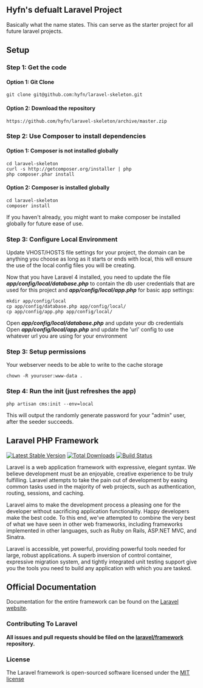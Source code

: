 ##  Hyfn's defualt Laravel Project 
Basically what the name states. This can serve as the starter project for all future laravel projects. 

## Setup ##

### Step 1: Get the code
#### Option 1: Git Clone

	git clone git@github.com:hyfn/laravel-skeleton.git

#### Option 2: Download the repository

	https://github.com/hyfn/laravel-skeleton/archive/master.zip

### Step 2: Use Composer to install dependencies
#### Option 1: Composer is not installed globally

    cd laravel-skeleton
	curl -s http://getcomposer.org/installer | php
	php composer.phar install
#### Option 2: Composer is installed globally

    cd laravel-skeleton
	composer install

If you haven't already, you might want to make composer be installed globally for future ease of use.

### Step 3: Configure Local Environment

Update VHOST/HOSTS file settings for your project, the domain can be anything you choose as long as it starts or ends with local, this will ensure the use of the local config files you will be creating.

Now that you have Laravel 4 installed, you need to update the file ***app/config/local/database.php***  to contain the db user credentials that are used for this project and  ***app/config/local/app.php*** for basic app settings:
    
    mkdir app/config/local
    cp app/config/database.php app/config/local/
    cp app/config/app.php app/config/local/

Open ***app/config/local/database.php*** and update your db credentials
Open ***app/config/local/app.php***  and update the 'url' config to use whatever url you are using for your environment

### Step 3: Setup permissions ###

Your webserver needs to be able to write to the cache storage

    chown -R youruser:www-data .
    
### Step 4: Run the init (just refreshes the app) ###

    php artisan cms:init --env=local
This will output the randomly generate password for your "admin" user, after the seeder succeeds.
    
## Laravel PHP Framework

[![Latest Stable Version](https://poser.pugx.org/laravel/framework/version.png)](https://packagist.org/packages/laravel/framework) [![Total Downloads](https://poser.pugx.org/laravel/framework/d/total.png)](https://packagist.org/packages/laravel/framework) [![Build Status](https://travis-ci.org/laravel/framework.png)](https://travis-ci.org/laravel/framework)

Laravel is a web application framework with expressive, elegant syntax. We believe development must be an enjoyable, creative experience to be truly fulfilling. Laravel attempts to take the pain out of development by easing common tasks used in the majority of web projects, such as authentication, routing, sessions, and caching.

Laravel aims to make the development process a pleasing one for the developer without sacrificing application functionality. Happy developers make the best code. To this end, we've attempted to combine the very best of what we have seen in other web frameworks, including frameworks implemented in other languages, such as Ruby on Rails, ASP.NET MVC, and Sinatra.

Laravel is accessible, yet powerful, providing powerful tools needed for large, robust applications. A superb inversion of control container, expressive migration system, and tightly integrated unit testing support give you the tools you need to build any application with which you are tasked.

## Official Documentation

Documentation for the entire framework can be found on the [Laravel website](http://laravel.com/docs).

### Contributing To Laravel

**All issues and pull requests should be filed on the [laravel/framework](http://github.com/laravel/framework) repository.**

### License

The Laravel framework is open-sourced software licensed under the [MIT license](http://opensource.org/licenses/MIT)
